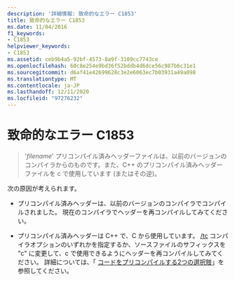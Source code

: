 ```yaml
---
description: '詳細情報: 致命的なエラー C1853'
title: 致命的なエラー C1853
ms.date: 11/04/2016
f1_keywords:
- C1853
helpviewer_keywords:
- C1853
ms.assetid: ceb9b4a5-92bf-4573-8a9f-3109cc7743ce
ms.openlocfilehash: 60c8e254e9bd36f52bddb4d6dce56c987b6c31e1
ms.sourcegitcommit: d6af41e42699628c3e2e6063ec7b03931a49a098
ms.translationtype: MT
ms.contentlocale: ja-JP
ms.lasthandoff: 12/11/2020
ms.locfileid: "97276232"
---
```

# <a name="fatal-error-c1853"></a>致命的なエラー C1853

> '*filename*' プリコンパイル済みヘッダーファイルは、以前のバージョンのコンパイラからのものです。また、C++ のプリコンパイル済みヘッダーファイルを c で使用しています (またはその逆)。

次の原因が考えられます。

- プリコンパイル済みヘッダーは、以前のバージョンのコンパイラでコンパイルされました。 現在のコンパイラでヘッダーを再コンパイルしてみてください。

- プリコンパイル済みヘッダーは C++ で、C から使用しています。 [/tc](../../build/reference/tc-tp-tc-tp-specify-source-file-type.md) コンパイラオプションのいずれかを指定するか、ソースファイルのサフィックスを "c" に変更して、c で使用できるようにヘッダーを再コンパイルしてみてください。 詳細については、「 [コードをプリコンパイルする2つの選択肢](../../build/creating-precompiled-header-files.md#two-choices-for-precompiling-code)」を参照してください。
